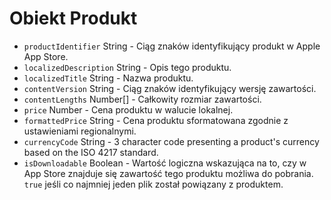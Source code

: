 # Obiekt Produkt

* `productIdentifier` String - Ciąg znaków identyfikujący produkt w Apple App Store.
* `localizedDescription` String - Opis tego produktu.
* `localizedTitle` String - Nazwa produktu.
* `contentVersion` String - Ciąg znaków identyfikujący wersję zawartości.
* `contentLengths` Number[] - Całkowity rozmiar zawartości.
* `price` Number - Cena produktu w walucie lokalnej.
* `formattedPrice` String - Cena produktu sformatowana zgodnie z ustawieniami regionalnymi.
* `currencyCode` String - 3 character code presenting a product's currency based on the ISO 4217 standard.
* `isDownloadable` Boolean - Wartość logiczna wskazująca na to, czy w App Store znajduje się zawartość tego produktu możliwa do pobrania. `true` jeśli co najmniej jeden plik został powiązany z produktem.
